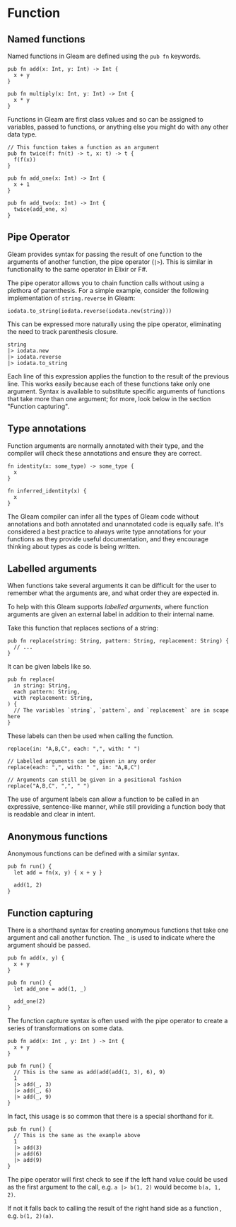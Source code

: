 # Function

## Named functions

Named functions in Gleam are defined using the `pub fn` keywords.

```rust,noplaypen
pub fn add(x: Int, y: Int) -> Int {
  x + y
}

pub fn multiply(x: Int, y: Int) -> Int {
  x * y
}
```

Functions in Gleam are first class values and so can be assigned to variables,
passed to functions, or anything else you might do with any other data type.

```rust,noplaypen
// This function takes a function as an argument
pub fn twice(f: fn(t) -> t, x: t) -> t {
  f(f(x))
}

pub fn add_one(x: Int) -> Int {
  x + 1
}

pub fn add_two(x: Int) -> Int {
  twice(add_one, x)
}
```


## Pipe Operator

Gleam provides syntax for passing the result of one function to the arguments of another function, the pipe operator (`|>`). This is similar in functionality to the same operator in Elixir or F#.

The pipe operator allows you to chain function calls without using a plethora of parenthesis. For a simple example, consider the following implementation of `string.reverse` in Gleam:

```rust,noplaypen
iodata.to_string(iodata.reverse(iodata.new(string)))
```

This can be expressed more naturally using the pipe operator, eliminating the need to track parenthesis closure.

```rust,noplaypen
string
|> iodata.new
|> iodata.reverse
|> iodata.to_string
```

Each line of this expression applies the function to the result of the previous line. This works easily because each of these functions take only one argument. Syntax is available to substitute specific arguments of functions that take more than one argument; for more, look below in the section "Function capturing".


## Type annotations

Function arguments are normally annotated with their type, and the
compiler will check these annotations and ensure they are correct.

```rust,noplaypen
fn identity(x: some_type) -> some_type {
  x
}

fn inferred_identity(x) {
  x
}
```

The Gleam compiler can infer all the types of Gleam code without annotations
and both annotated and unannotated code is equally safe. It's considered a
best practice to always write type annotations for your functions as they
provide useful documentation, and they encourage thinking about types as code
is being written.


## Labelled arguments

When functions take several arguments it can be difficult for the user to
remember what the arguments are, and what order they are expected in.

To help with this Gleam supports _labelled arguments_, where function
arguments are given an external label in addition to their internal name.

Take this function that replaces sections of a string:

```rust,noplaypen
pub fn replace(string: String, pattern: String, replacement: String) {
  // ...
}
```

It can be given labels like so.

```rust,noplaypen
pub fn replace(
  in string: String,
  each pattern: String,
  with replacement: String,
) {
  // The variables `string`, `pattern`, and `replacement` are in scope here
}
```

These labels can then be used when calling the function.

```rust,noplaypen
replace(in: "A,B,C", each: ",", with: " ")

// Labelled arguments can be given in any order
replace(each: ",", with: " ", in: "A,B,C")

// Arguments can still be given in a positional fashion
replace("A,B,C", ",", " ")
```

The use of argument labels can allow a function to be called in an expressive,
sentence-like manner, while still providing a function body that is readable
and clear in intent.


## Anonymous functions

Anonymous functions can be defined with a similar syntax.

```rust,noplaypen
pub fn run() {
  let add = fn(x, y) { x + y }

  add(1, 2)
}
```

## Function capturing

There is a shorthand syntax for creating anonymous functions that take one
argument and call another function. The `_` is used to indicate where the
argument should be passed.

```rust,noplaypen
pub fn add(x, y) {
  x + y
}

pub fn run() {
  let add_one = add(1, _)

  add_one(2)
}
```

The function capture syntax is often used with the pipe operator to create
a series of transformations on some data.

```rust,noplaypen
pub fn add(x: Int , y: Int ) -> Int {
  x + y
}

pub fn run() {
  // This is the same as add(add(add(1, 3), 6), 9)
  1
  |> add(_, 3)
  |> add(_, 6)
  |> add(_, 9)
}
```

In fact, this usage is so common that there is a special shorthand for it.

```rust,noplaypen
pub fn run() {
  // This is the same as the example above
  1
  |> add(3)
  |> add(6)
  |> add(9)
}
```

The pipe operator will first check to see if the left hand value could be used
as the first argument to the call, e.g. `a |> b(1, 2)` would become `b(a, 1, 2)`.

If not it falls back to calling the result of the right hand side as a function
, e.g. `b(1, 2)(a)`.
